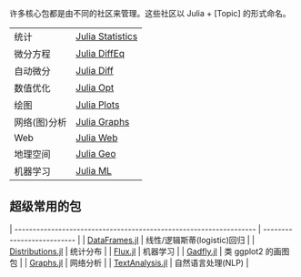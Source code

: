 许多核心包都是由不同的社区来管理。这些社区以 Julia + \[Topic\] 的形式命名。

|              |                                                               |
| ------------ | ------------------------------------------------------------- |
| 统计         | [Julia Statistics](https://github.com/JuliaStats)             |
| 微分方程      | [Julia DiffEq](https://github.com/JuliaDiffEq)                |
| 自动微分      | [Julia Diff](https://github.com/JuliaDiff)                     |
| 数值优化      | [Julia Opt](https://github.com/JuliaOpt)                       |
| 绘图         | [Julia Plots](https://github.com/JuliaPlots)                   |
| 网络(图)分析  | [Julia Graphs](https://github.com/JuliaGraphs)                 |
| Web          | [Julia Web](https://github.com/JuliaWeb)                       |
| 地理空间      | [Julia Geo](https://github.com/JuliaGeo)                       |
| 机器学习      | [Julia ML](https://github.com/JuliaML)                         |


## 超级常用的包

| ------------------------------------------------------------------ | -------------------------- |
| [DataFrames.jl](https://github.com/JuliaData/DataFrames.jl)        |  线性/逻辑斯蒂(logistic)回归 |
| [Distributions.jl](https://github.com/JuliaStats/Distributions.jl) |  统计分布 |
| [Flux.jl](https://github.com/FluxML/Flux.jl)                       |  机器学习 |
| [Gadfly.jl](https://github.com/GiovineItalia/Gadfly.jl)            |  类 ggplot2 的画图包 |
| [Graphs.jl](https://github.com/JuliaGraphs/Graphs.jl)              |  网络分析 |
| [TextAnalysis.jl](https://github.com/JuliaText/TextAnalysis.jl)    |  自然语言处理(NLP) |
